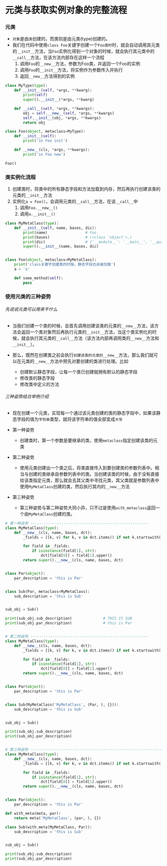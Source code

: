 # 元类与获取实例对象的完整流程

### 元类
- `对象`是由`类`创建的，而类则是由元类(type)创建的。
- 我们在代码中使用`class Foo`关键字创建一个`Foo类时`时，就会自动调用其元类的`__init__`方法，当`Foo`实例化得到一个对象的时候，就会执行其元类中的`__call__`方法，在该方法内部存在这样一个流程
	1. 调用`Foo`的`__new__`方法，参数为Foo类，并返回一个Foo的实例
	2. 调用`Foo`的`__init__`方法，将实例作为参数传入并执行
	3. 返回`__new__`方法得到的实例


```python
class MyType(type):
    def __init__(self, *args, **kwarg):
        print(self)
        super().__init__(*args, **kwarg)

    def __call__(self, *args, **kwargs):
        obj = self.__new__(self, *args, **kwargs)
        self.__init__(obj, *args, **kwargs)
        return obj

class Foo(object, metaclass=MyType):
    def __init__(self):
        print('in Foo init')

    def __new__(cls, *args, **kwargs):
        print('in Foo new')

Foo()
```



### 类实例化流程
1. 创建类时，将类中的所有静态字段和方法加载到内存，然后再执行创建该类的元类的`__init__`方法
2. 实例化`a = Foo()`，会调用元类的`__call__`方法，在该`__call__`中
	1. 调用`Foo.__new__()`
	2. 调用`a.__init__()`


```python
class MyMetaClass(type):
    def __init__(self, name, bases, dic):
        print(name)                 # Foo
        print(bases)                # (<class 'object'>,)
        print(dic)                  # {'__module__': '__main__', '__qualname__': 'Foo', 'a': 'a', 'some_method': <function Foo.some_method at 0x01452DB0>}
        super().__init__(name, bases, dic)


class Foo(object, metaclass=MyMetaClass):
    print('class关键字创建类的时候，静态字段也会被加载')
    a = 'a'

    def some_method(self):
        pass
```


### 使用元类的三种姿势
###### 先说说元类可以用来干什么
- 当我们创建一个类的时候，会首先调用创建该类的元类的`__new__`方法，该方法会返回一个类对象然后再执行元类的`__init__`方法，当这个类实例化的时候，就会执行其元类的`__call__`方法（该方法内部再调用类的`__new__`方法和`__init__`）。

- 那么，既然在创建类之前会执行`创建该类的元类的__new__`方法，那么我们就可以在元类的`__new__`方法中预先对要创建的类进行处理。比如
	- 创建默认静态字段，让每一个类已创建就拥有默认的静态字段
	- 修改类的静态字段
	- 修改类中定义的方法

###### 三种姿势结合举例介绍
- 现在创建一个元类，实现每一个通过该元类创建的类的静态字段中，如果该静态字段的值为`字符串`类型，就将该字符串的值全部变成`大写`

- 第一种姿势
	- 创建类时，第一个参数是要继承的类，使用`metaclass`指定创建该类的元类

- 第二种姿势
	- 使用元类创建出一个类之后，将类直接传入到要创建类的参数列表中。相当与创建的类继承自参数列表中的类。当创建该类的时候，由于没有直接给该类指定元类，那么就会去其父类中寻找元类，其父类就是参数列表中使用`MyMetaClass`创建的类，然后执行其内的`__new__`方法

- 第三种姿势
	- 第三种姿势与第二种姿势大同小异，只不过是使用`with_metaclass`返回一个由`MyMetaClass`创建的类。


```python
# 第一种姿势 -----------------------------------------------------
class MyMetaClass(type):
    def __new__(cls, name, bases, dct):
        _fields = [[k, v] for k, v in dct.items() if not k.startswith('_')]

        for field in _fields:
            if isinstance(field[1], str):
                dct[field[0]] = field[1].upper()
        return super().__new__(cls, name, bases, dct)


class Par(object):
    par_description = 'this is Par'


class Sub(Par, metaclass=MyMetaClass):
    sub_description = 'this is Sub'


sub_obj = Sub()

print(sub_obj.sub_description)				# THIS IS SUB
print(sub_obj.par_description)				# this is Par


# 第二种姿势 -----------------------------------------------------
class MyMetaClass(type):
    def __new__(cls, name, bases, dct):
        _fields = [[k, v] for k, v in dct.items() if not k.startswith('_')]

        for field in _fields:
            if isinstance(field[1], str):
                dct[field[0]] = field[1].upper()
        return super().__new__(cls, name, bases, dct)


class Par(object):
    par_description = 'this is Par'


class Sub(MyMetaClass('MyMetaClass', (Par, ), {})):
    sub_description = 'this is Sub'


sub_obj = Sub()

print(sub_obj.sub_description)
print(sub_obj.par_description)


# 第三种姿势 -----------------------------------------------------------
class MyMetaClass(type):
    def __new__(cls, name, bases, dct):
        _fields = [[k, v] for k, v in dct.items() if not k.startswith('_')]

        for field in _fields:
            if isinstance(field[1], str):
                dct[field[0]] = field[1].upper()
        return super().__new__(cls, name, bases, dct)


class Par(object):
    par_description = 'this is Par'

def with_meta(meta, par):
    return meta('MyMetaClass', (par, ), {})

class Sub(with_meta(MyMetaClass, Par)):
    sub_description = 'this is Sub'


sub_obj = Sub()

print(sub_obj.sub_description)
print(sub_obj.par_description)
```






























